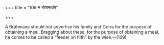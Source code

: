+++
title = "109 न भोजनार्थम्"

+++

A Brāhmaṇa should not advertise his family and Gotra for the purpose of obtaining a meal. Bragging about these, for the purpose of obtaining a meal, he comes to be called a “feeder on filth” by the wise.—(109)